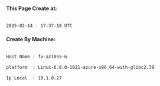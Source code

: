 
   
#### This Page Create at:

```bash

2025-02-14 - 17:37:18 UTC

```

#### Create By Machine:

```bash

Host Name : fv-az1055-6

platform  : Linux-6.8.0-1021-azure-x86_64-with-glibc2.39

Ip Local  : 10.1.0.27

```


